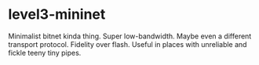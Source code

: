 # level3-mininet
Minimalist bitnet kinda thing. 
Super low-bandwidth. Maybe even a different transport protocol. Fidelity over flash.
Useful in places with unreliable and fickle teeny tiny pipes. 
